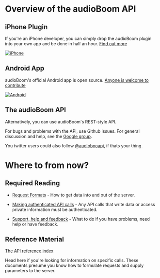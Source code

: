 # Overview of the audioBoom API

## iPhone Plugin ##
If you're an iPhone developer, you can simply drop the audioBoom plugin into your own app and be done in half an hour.  [Find out more](http://audioboom.com/account/services)

[![iPhone](http://static1.boo.fm/images/download-iphone-small.jpg)](http://audioboom.com/account/services)

## Android App ##
audioBoom's official Android app is open source.  [Anyone is welcome to contribute](http://github.com/audioboom/audioboo-android)

[![Android](http://static1.boo.fm/images/download-android-small.jpg)](http://github.com/audioboom/audioboo-android)

## The audioBoom API ##

Alternatively, you can use audioBoom's REST-style API.

For bugs and problems with the API, use Github issues.  For general discussion and help, see the [Google group](http://groups.google.com/group/audioboo-api-discuss).

You twitter users could also follow [@audiobooapi](http://twitter.com/audiobooapi), if thats your thing.

# Where to from now? #

## Required Reading ##

 * [Request Formats](https://github.com/audioboom/api/blob/master/sections/request_formats.md) - How to get data into and out of the server.

 * [Making authenticated API calls](https://github.com/audioboom/api/blob/master/sections/authentication.md) - Any API calls that write data or access private information must be authenticated.

 * [Support, help and feedback](https://github.com/audioboom/api/blob/master/sections/support.md) - What to do if you have problems, need help or have feedback.


## Reference Material ##

[The API reference index](https://github.com/audioboom/api/blob/master/sections/reference_index.md)

Head here if you're looking for information on specific calls. These documents presume you know how to formulate requests and supply parameters to the server.
